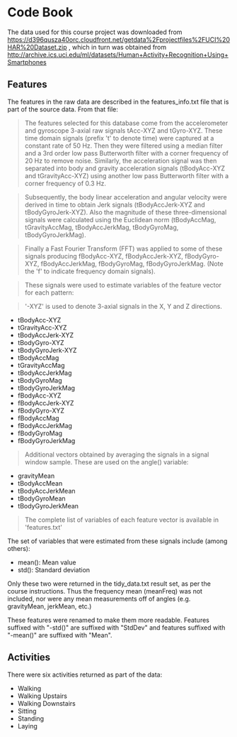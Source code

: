# Code Book
The data used for this course project was downloaded from https://d396qusza40orc.cloudfront.net/getdata%2Fprojectfiles%2FUCI%20HAR%20Dataset.zip , which in turn was obtained from http://archive.ics.uci.edu/ml/datasets/Human+Activity+Recognition+Using+Smartphones 
## Features
The features in the raw data are described in the features_info.txt file that is part of the source data. From that file:

> The features selected for this database come from the accelerometer and gyroscope 3-axial raw signals tAcc-XYZ and tGyro-XYZ. These time domain signals (prefix 't' to denote time) were captured at a constant rate of 50 Hz. Then they were filtered using a median filter and a 3rd order low pass Butterworth filter with a corner frequency of 20 Hz to remove noise. Similarly, the acceleration signal was then separated into body and gravity acceleration signals (tBodyAcc-XYZ and tGravityAcc-XYZ) using another low pass Butterworth filter with a corner frequency of 0.3 Hz. 

> Subsequently, the body linear acceleration and angular velocity were derived in time to obtain Jerk signals (tBodyAccJerk-XYZ and tBodyGyroJerk-XYZ). Also the magnitude of these three-dimensional signals were calculated using the Euclidean norm (tBodyAccMag, tGravityAccMag, tBodyAccJerkMag, tBodyGyroMag, tBodyGyroJerkMag). 

> Finally a Fast Fourier Transform (FFT) was applied to some of these signals producing fBodyAcc-XYZ, fBodyAccJerk-XYZ, fBodyGyro-XYZ, fBodyAccJerkMag, fBodyGyroMag, fBodyGyroJerkMag. (Note the 'f' to indicate frequency domain signals). 

>These signals were used to estimate variables of the feature vector for each pattern:  

>'-XYZ' is used to denote 3-axial signals in the X, Y and Z directions.
- tBodyAcc-XYZ
- tGravityAcc-XYZ
- tBodyAccJerk-XYZ
- tBodyGyro-XYZ
- tBodyGyroJerk-XYZ
- tBodyAccMag
- tGravityAccMag
- tBodyAccJerkMag
- tBodyGyroMag
- tBodyGyroJerkMag
- fBodyAcc-XYZ
- fBodyAccJerk-XYZ
- fBodyGyro-XYZ
- fBodyAccMag
- fBodyAccJerkMag
- fBodyGyroMag
- fBodyGyroJerkMag

>Additional vectors obtained by averaging the signals in a signal window sample. These are used on the angle() variable:
- gravityMean
- tBodyAccMean
- tBodyAccJerkMean
- tBodyGyroMean
- tBodyGyroJerkMean

>The complete list of variables of each feature vector is available in 'features.txt'

The set of variables that were estimated from these signals include (among others): 
- mean(): Mean value
- std(): Standard deviation

Only these two were returned in the tidy_data.txt result set, as per the course instructions. Thus the frequency mean (meanFreq) was not included, nor were any mean measurements off of angles (e.g. gravityMean, jerkMean, etc.)

These features were renamed to make them more readable. Features suffixed with "-std()" are suffixed with "StdDev" and features suffixed with "-mean()" are suffixed with "Mean".

## Activities
There were six activities returned as part of the data:
- Walking
- Walking Upstairs
- Walking Downstairs
- Sitting
- Standing
- Laying
